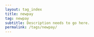 ```yaml
---
layout: tag_index
title: newpay
tag: newpay
subtitle: Description needs to go here.
permalink: /tags/newpay/
---
```

